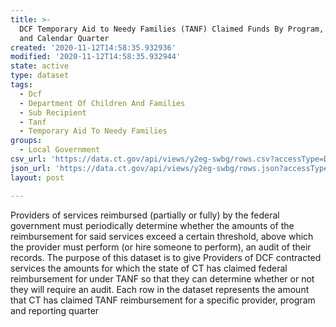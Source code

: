 ```yaml
---
title: >-
  DCF Temporary Aid to Needy Families (TANF) Claimed Funds By Program, Provider
  and Calendar Quarter
created: '2020-11-12T14:58:35.932936'
modified: '2020-11-12T14:58:35.932944'
state: active
type: dataset
tags:
  - Dcf
  - Department Of Children And Families
  - Sub Recipient
  - Tanf
  - Temporary Aid To Needy Families
groups:
  - Local Government
csv_url: 'https://data.ct.gov/api/views/y2eg-swbg/rows.csv?accessType=DOWNLOAD'
json_url: 'https://data.ct.gov/api/views/y2eg-swbg/rows.json?accessType=DOWNLOAD'
layout: post

---
```

Providers of services reimbursed (partially or fully) by the federal government must periodically determine whether the amounts of the reimbursement for said services exceed a certain threshold, above which the provider must perform (or hire someone to perform), an audit of their records.  The purpose of this dataset is to give Providers of DCF contracted services the amounts for which the state of CT has claimed federal reimbursement for under TANF so that they can determine whether or not they will require an audit.  Each row in the dataset represents the amount that CT has claimed TANF reimbursement for a specific provider, program and reporting quarter
